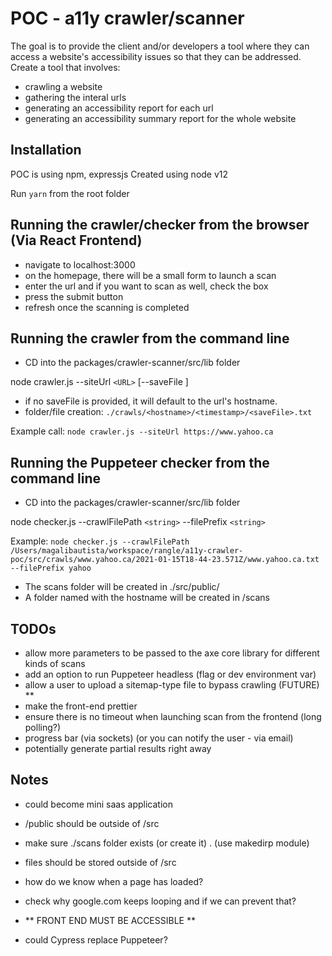# POC - a11y crawler/scanner
The goal is to provide the client and/or developers a tool where they can access a website's accessibility issues so that they can be addressed.
Create a tool that involves:
- crawling a website
- gathering the interal urls
- generating an accessibility report for each url
- generating an accessibility summary report for the whole website 

## Installation
POC is using npm, expressjs
Created using node v12

Run `yarn` from the root folder

## Running the crawler/checker from the browser (Via React Frontend)

- navigate to localhost:3000
- on the homepage, there will be a small form to launch a scan
- enter the url and if you want to scan as well, check the box
- press the submit button
- refresh once the scanning is completed

## Running the crawler from the command line
- CD into the packages/crawler-scanner/src/lib folder

node crawler.js --siteUrl `<URL>` [--saveFile <string>]

- if no saveFile is provided, it will default to the url's hostname.
- folder/file creation:  `./crawls/<hostname>/<timestamp>/<saveFile>.txt`

Example call: `node crawler.js --siteUrl https://www.yahoo.ca`

## Running the Puppeteer checker from the command line
- CD into the packages/crawler-scanner/src/lib folder

node checker.js --crawlFilePath `<string>` --filePrefix `<string>`

Example: `node checker.js --crawlFilePath /Users/magalibautista/workspace/rangle/a11y-crawler-poc/src/crawls/www.yahoo.ca/2021-01-15T18-44-23.571Z/www.yahoo.ca.txt --filePrefix yahoo`

- The scans folder will be created in ./src/public/ 
- A folder named with the hostname will be created in /scans

## TODOs
- allow more parameters to be passed to the axe core library for different kinds of scans
- add an option to run Puppeteer headless (flag or dev environment var)
- allow a user to upload a sitemap-type file to bypass crawling (FUTURE) **
- make the front-end prettier
- ensure there is no timeout when launching scan from the frontend (long polling?)
- progress bar (via sockets) (or you can notify the user - via email)
- potentially generate partial results right away

## Notes
- could become mini saas application

- /public should be outside of /src
- make sure ./scans folder exists (or create it) . (use makedirp module)
- files should be stored outside of /src

- how do we know when a page has loaded? 

- check why google.com keeps looping and if we can prevent that?

- ** FRONT END MUST BE ACCESSIBLE **

- could Cypress replace Puppeteer?